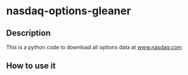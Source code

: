 # nasdaq-options-gleaner
## Description
This is a python code to download all options data at www.nasdaq.com

## How to use it




